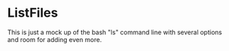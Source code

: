 # ListFiles
This is just a mock up of the bash "ls" command line with several options and room for adding even more.
